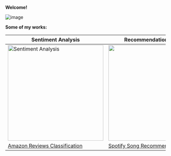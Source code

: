 **Welcome!**

![image](https://user-images.githubusercontent.com/91697032/144334944-538b28c3-ffd9-488d-b716-2e418dd9d5bd.png)

**Some of my works:**

| Sentiment Analysis | Recommendation System |
| ------------------ | --------------------- |
| <img src="https://user-images.githubusercontent.com/91697032/144442015-293ea4f5-4cf6-487f-b515-b8fa97df0175.png" width="300" height="300" title="Sentiment Analysis"> | <img src="https://user-images.githubusercontent.com/91697032/144480414-fa0d2439-a815-4437-bc7d-7d4e246e9472.png" width="300" height="300"> |
| [Amazon Reviews Classification](https://github.com/mydatascienceprojects/Zinnia_Portfolio/blob/main/reviews-sentiment-analysis-95-7-accuracy.ipynb) | [Spotify Song Recommendation](https://github.com/mydatascienceprojects/Zinnia_Portfolio/blob/main/-spotify-song-recommendation.ipynb) |



